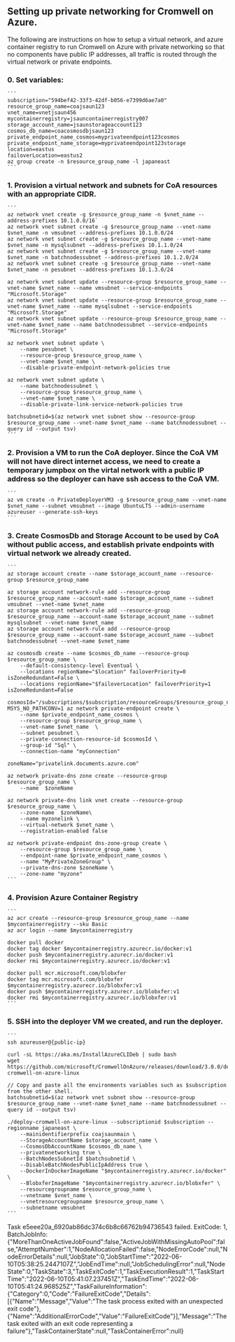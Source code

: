 ## Setting up private networking for Cromwell on Azure.

The following are instructions on how to setup a virtual network, and azure container registry to run Cromwell on Azure with private networking so that no components have public IP addresses, all traffic is routed through the virtual network or private endpoints. 


### 0. Set variables:

    ```
    subscription="594bef42-33f3-42df-b056-e7399d6ae7a0"
    resource_group_name=coajsaun123
    vnet_name=vnetjsaun456
    mycontainerregistry=jsauncontainerregistry007
    storage_account_name=jsaunstorageaccount123
    cosmos_db_name=coacosmosdbjsaun123
    private_endpoint_name_cosmos=myprivateendpoint123cosmos
    private_endpoint_name_storage=myprivateendpoint123storage
    location=eastus
    failoverLocation=eastus2
    az group create -n $resource_group_name -l japaneast
    ```

### 1. Provision a virtual network and subnets for CoA resources with an appropriate CIDR. 

    ```
    az network vnet create -g $resource_group_name -n $vnet_name --address-prefixes 10.1.0.0/16`
    az network vnet subnet create -g $resource_group_name --vnet-name $vnet_name -n vmsubnet --address-prefixes 10.1.0.0/24
    az network vnet subnet create -g $resource_group_name --vnet-name $vnet_name -n mysqlsubnet --address-prefixes 10.1.1.0/24
    az network vnet subnet create -g $resource_group_name --vnet-name $vnet_name -n batchnodessubnet --address-prefixes 10.1.2.0/24
    az network vnet subnet create -g $resource_group_name --vnet-name $vnet_name -n pesubnet --address-prefixes 10.1.3.0/24

    az network vnet subnet update --resource-group $resource_group_name --vnet-name $vnet_name --name vmsubnet --service-endpoints "Microsoft.Storage"
    az network vnet subnet update --resource-group $resource_group_name --vnet-name $vnet_name --name mysqlsubnet --service-endpoints "Microsoft.Storage"
    az network vnet subnet update --resource-group $resource_group_name --vnet-name $vnet_name --name batchnodessubnet --service-endpoints "Microsoft.Storage"

    az network vnet subnet update \
        --name pesubnet \
        --resource-group $resource_group_name \
        --vnet-name $vnet_name \
        --disable-private-endpoint-network-policies true

    az network vnet subnet update \
        --name batchnodessubnet \
        --resource-group $resource_group_name \
        --vnet-name $vnet_name \
        --disable-private-link-service-network-policies true

    batchsubnetid=$(az network vnet subnet show --resource-group $resource_group_name --vnet-name $vnet_name --name batchnodessubnet --query id --output tsv)
    ```

### 2. Provision a VM to run the CoA deployer. Since the CoA VM will not have direct internet access, we need to create a temporary jumpbox on the virtal network with a public IP address so the deployer can have ssh access to the CoA VM.

    ```
    az vm create -n PrivateDeployerVM3 -g $resource_group_name --vnet-name $vnet_name --subnet vmsubnet --image UbuntuLTS --admin-username azureuser --generate-ssh-keys
    ```

### 3. Create CosmosDb and Storage Account to be used by CoA without public access, and establish private endpoints with virtual network we already created.
    ```
    az storage account create --name $storage_account_name --resource-group $resource_group_name

    az storage account network-rule add --resource-group $resource_group_name --account-name $storage_account_name --subnet vmsubnet --vnet-name $vnet_name
    az storage account network-rule add --resource-group $resource_group_name --account-name $storage_account_name --subnet mysqlsubnet --vnet-name $vnet_name
    az storage account network-rule add --resource-group $resource_group_name --account-name $storage_account_name --subnet batchnodessubnet --vnet-name $vnet_name

    az cosmosdb create --name $cosmos_db_name --resource-group $resource_group_name \
        --default-consistency-level Eventual \
        --locations regionName="$location" failoverPriority=0 isZoneRedundant=False \
        --locations regionName="$failoverLocation" failoverPriority=1 isZoneRedundant=False

    cosmosId="/subscriptions/$subscription/resourceGroups/$resource_group_name/providers/Microsoft.DocumentDB/databaseAccounts/$cosmos_db_name"
    MSYS_NO_PATHCONV=1 az network private-endpoint create \
        --name $private_endpoint_name_cosmos \
        --resource-group $resource_group_name \
        --vnet-name $vnet_name  \
        --subnet pesubnet \
        --private-connection-resource-id $cosmosId \
        --group-id "Sql" \
        --connection-name "myConnection"

    zoneName="privatelink.documents.azure.com"

    az network private-dns zone create --resource-group $resource_group_name \
        --name  $zoneName

    az network private-dns link vnet create --resource-group $resource_group_name \
        --zone-name  $zoneName\
        --name myzonelink \
        --virtual-network $vnet_name \
        --registration-enabled false 

    az network private-endpoint dns-zone-group create \
        --resource-group $resource_group_name \
        --endpoint-name $private_endpoint_name_cosmos \
        --name "MyPrivateZoneGroup" \
        --private-dns-zone $zoneName \
        --zone-name "myzone" 
    ```

### 4. Provision Azure Container Registry

    ```
    az acr create --resource-group $resource_group_name --name $mycontainerregistry --sku Basic
    az acr login --name $mycontainerregistry

    docker pull docker
    docker tag docker $mycontainerregistry.azurecr.io/docker:v1
    docker push $mycontainerregistry.azurecr.io/docker:v1
    docker rmi $mycontainerregistry.azurecr.io/docker:v1

    docker pull mcr.microsoft.com/blobxfer
    docker tag mcr.microsoft.com/blobxfer $mycontainerregistry.azurecr.io/blobxfer:v1
    docker push $mycontainerregistry.azurecr.io/blobxfer:v1
    docker rmi $mycontainerregistry.azurecr.io/blobxfer:v1
    ```

### 5. SSH into the deployer VM we created, and run the deployer.
    ```
    ssh azureuser@{public-ip}

    curl -sL https://aka.ms/InstallAzureCLIDeb | sudo bash
    wget https://github.com/microsoft/CromwellOnAzure/releases/download/3.0.0/deploy-cromwell-on-azure-linux
    
    // Copy and paste all the environments variables such as $subscription from the other shell.
    batchsubnetid=$(az network vnet subnet show --resource-group $resource_group_name --vnet-name $vnet_name --name batchnodessubnet --query id --output tsv)

    ./deploy-cromwell-on-azure-linux --subscriptionid $subscription --regionname japaneast \
        --mainidentifierprefix coajsaunmain \
        --StorageAccountName $storage_account_name \
        --CosmosDbAccountName $cosmos_db_name \
        --privatenetworking true \
        --BatchNodesSubnetId $batchsubnetid \
        --DisableBatchNodesPublicIpAddress true \
        --DockerInDockerImageName "$mycontainerregistry.azurecr.io/docker" \
        --BlobxferImageName "$mycontainerregistry.azurecr.io/blobxfer" \
        --resourcegroupname $resource_group_name \
        --vnetname $vnet_name \
        --vnetresourcegroupname $resource_group_name \
        --subnetname vmsubnet
    ```



Task e5eee20a_6920ab86dc374c6b8c66762b94736543 failed. ExitCode: 1, BatchJobInfo: {"MoreThanOneActiveJobFound":false,"ActiveJobWithMissingAutoPool":false,"AttemptNumber":1,"NodeAllocationFailed":false,"NodeErrorCode":null,"NodeErrorDetails":null,"JobState":0,"JobStartTime":"2022-06-10T05:38:25.2447107Z","JobEndTime":null,"JobSchedulingError":null,"NodeState":0,"TaskState":3,"TaskExitCode":1,"TaskExecutionResult":1,"TaskStartTime":"2022-06-10T05:41:07.237451Z","TaskEndTime":"2022-06-10T05:41:24.968525Z","TaskFailureInformation":{"Category":0,"Code":"FailureExitCode","Details":[{"Name":"Message","Value":"The task process exited with an unexpected exit code"},{"Name":"AdditionalErrorCode","Value":"FailureExitCode"}],"Message":"The task exited with an exit code representing a failure"},"TaskContainerState":null,"TaskContainerError":null}
